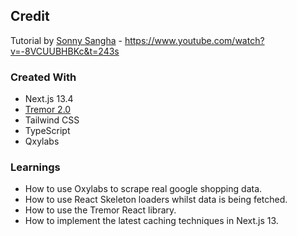 ## Credit
Tutorial by [Sonny Sangha](https://www.youtube.com/@SonnySangha) - https://www.youtube.com/watch?v=-8VCUUBHBKc&t=243s

### Created With
- Next.js 13.4
- [Tremor 2.0](https://www.tremor.so/)
- Tailwind CSS
- TypeScript
- Qxylabs

### Learnings
- How to use Oxylabs to scrape real google shopping data.
- How to use React Skeleton loaders whilst data is being fetched.
- How to use the Tremor React library.
- How to implement the latest caching techniques in Next.js 13.

